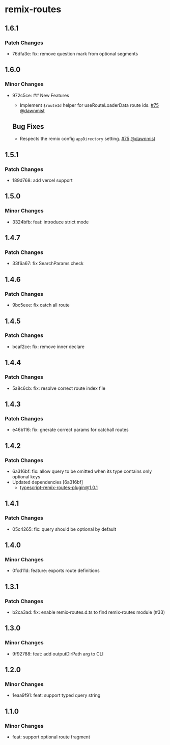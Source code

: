 # remix-routes

## 1.6.1

### Patch Changes

- 76dfa3e: fix: remove question mark from optional segments

## 1.6.0

### Minor Changes

- 972c5ce: ## New Features

  - Implement `$routeId` helper for useRouteLoaderData route ids. [#75](https://github.com/yesmeck/remix-routes/pull/75) [@dawnmist](https://github.com/dawnmist)

  ## Bug Fixes

  - Respects the remix config `appDirectory` setting. [#75](https://github.com/yesmeck/remix-routes/pull/75) [@dawnmist](https://github.com/dawnmist)

## 1.5.1

### Patch Changes

- 189d768: add vercel support

## 1.5.0

### Minor Changes

- 3324bfb: feat: introduce strict mode

## 1.4.7

### Patch Changes

- 33f6a67: fix SearchParams check

## 1.4.6

### Patch Changes

- 9bc5eee: fix catch all route

## 1.4.5

### Patch Changes

- bcaf2ce: fix: remove inner declare

## 1.4.4

### Patch Changes

- 5a8c6cb: fix: resolve correct route index file

## 1.4.3

### Patch Changes

- e46b116: fix: gnerate correct params for catchall routes

## 1.4.2

### Patch Changes

- 6a316bf: fix: allow query to be omitted when its type contains only optional keys
- Updated dependencies [6a316bf]
  - typescript-remix-routes-plugin@1.0.1

## 1.4.1

### Patch Changes

- 05c4265: fix: query should be optional by default

## 1.4.0

### Minor Changes

- 0fcd11d: feature: exports route definitions

## 1.3.1

### Patch Changes

- b2ca3ad: fix: enable remix-routes.d.ts to find remix-routes module (#33)

## 1.3.0

### Minor Changes

- 9f92788: feat: add outputDirPath arg to CLI

## 1.2.0

### Minor Changes

- 1eaa9f91: feat: support typed query string

## 1.1.0

### Minor Changes

- feat: support optional route fragment
